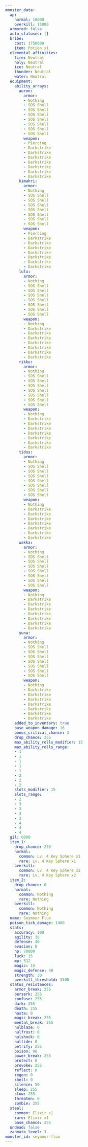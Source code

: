 ```yaml
---
monster_data:
  ap:
    normal: 10000
    overkill: 15000
  armored: false
  auto_statuses: []
  bribe:
    cost: 1750000
    item: Potion x1
  elemental_affinities:
    fire: Neutral
    holy: Neutral
    ice: Neutral
    thunder: Neutral
    water: Neutral
  equipment:
    ability_arrays:
      auron:
        armor:
        - Nothing
        - SOS Shell
        - SOS Shell
        - SOS Shell
        - SOS Shell
        - SOS Shell
        - SOS Shell
        - SOS Shell
        weapon:
        - Piercing
        - Darkstrike
        - Darkstrike
        - Darkstrike
        - Darkstrike
        - Darkstrike
        - Darkstrike
        - Darkstrike
      kimahri:
        armor:
        - Nothing
        - SOS Shell
        - SOS Shell
        - SOS Shell
        - SOS Shell
        - SOS Shell
        - SOS Shell
        - SOS Shell
        weapon:
        - Piercing
        - Darkstrike
        - Darkstrike
        - Darkstrike
        - Darkstrike
        - Darkstrike
        - Darkstrike
        - Darkstrike
      lulu:
        armor:
        - Nothing
        - SOS Shell
        - SOS Shell
        - SOS Shell
        - SOS Shell
        - SOS Shell
        - SOS Shell
        - SOS Shell
        weapon:
        - Nothing
        - Darkstrike
        - Darkstrike
        - Darkstrike
        - Darkstrike
        - Darkstrike
        - Darkstrike
        - Darkstrike
      rikku:
        armor:
        - Nothing
        - SOS Shell
        - SOS Shell
        - SOS Shell
        - SOS Shell
        - SOS Shell
        - SOS Shell
        - SOS Shell
        weapon:
        - Nothing
        - Darkstrike
        - Darkstrike
        - Darkstrike
        - Darkstrike
        - Darkstrike
        - Darkstrike
        - Darkstrike
      tidus:
        armor:
        - Nothing
        - SOS Shell
        - SOS Shell
        - SOS Shell
        - SOS Shell
        - SOS Shell
        - SOS Shell
        - SOS Shell
        weapon:
        - Nothing
        - Darkstrike
        - Darkstrike
        - Darkstrike
        - Darkstrike
        - Darkstrike
        - Darkstrike
        - Darkstrike
      wakka:
        armor:
        - Nothing
        - SOS Shell
        - SOS Shell
        - SOS Shell
        - SOS Shell
        - SOS Shell
        - SOS Shell
        - SOS Shell
        weapon:
        - Nothing
        - Darkstrike
        - Darkstrike
        - Darkstrike
        - Darkstrike
        - Darkstrike
        - Darkstrike
        - Darkstrike
      yuna:
        armor:
        - Nothing
        - SOS Shell
        - SOS Shell
        - SOS Shell
        - SOS Shell
        - SOS Shell
        - SOS Shell
        - SOS Shell
        weapon:
        - Nothing
        - Darkstrike
        - Darkstrike
        - Darkstrike
        - Darkstrike
        - Darkstrike
        - Darkstrike
        - Darkstrike
    added_to_inventory: true
    base_weapon_damage: 16
    bonus_critical_chance: 3
    drop_chance: 255
    max_ability_rolls_modifier: 15
    max_ability_rolls_range:
    - 1
    - 1
    - 1
    - 1
    - 1
    - 2
    - 2
    - 2
    slots_modifier: 15
    slots_range:
    - 2
    - 3
    - 3
    - 3
    - 3
    - 4
    - 4
    - 4
  gil: 6000
  item_1:
    drop_chance: 255
    normal:
      common: Lv. 4 Key Sphere x1
      rare: Lv. 4 Key Sphere x1
    overkill:
      common: Lv. 4 Key Sphere x2
      rare: Lv. 4 Key Sphere x2
  item_2:
    drop_chance: 0
    normal:
      common: Nothing
      rare: Nothing
    overkill:
      common: Nothing
      rare: Nothing
  name: Seymour Flux
  poison_tick_damage: 1400
  stats:
    accuracy: 100
    agility: 38
    defense: 40
    evasion: 0
    hp: 70000
    luck: 15
    mp: 512
    magic: 15
    magic_defense: 40
    strength: 30
    overkill_threshold: 3500
  status_resistances:
    armor_break: 255
    berserk: 255
    confuse: 255
    dark: 255
    death: 255
    haste: 0
    magic_break: 255
    mental_break: 255
    nulblaze: 0
    nulfrost: 0
    nulshock: 0
    nultide: 0
    petrify: 255
    poison: 90
    power_break: 255
    protect: 0
    provoke: 255
    reflect: 0
    regen: 0
    shell: 0
    silence: 50
    sleep: 255
    slow: 255
    threaten: 0
    zombie: 255
  steal:
    common: Elixir x1
    rare: Elixir x1
    base_chance: 255
  undead: false
  zanmato_level: 3
monster_id: seymour-flux
---
```

